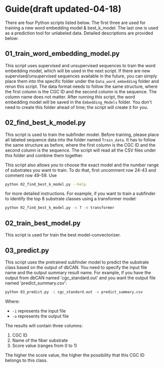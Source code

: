 # Guide(draft updated-04-18)

There are four Python scripts listed below. The first three are used for training a new word embedding model \& best_k_model. The last one is used as a prediction tool for unlabeled data. Detailed descriptions are provided below:

## 01_train_word_embedding_model.py

This script uses supervised and unsupervised sequences to train the word embedding model, which will be used in the next script. If there are new supervised/unsupervised sequences available in the future, you can simply place them into the specific folder under the `Data_word_embedding` folder and rerun this script. The data format needs to follow the same structure, where the first column is the CGC ID and the second column is the sequence. The column name does not matter. After running this script, the word embedding model will be saved in the `Embedding_Models` folder. You don't need to create this folder ahead of time; the script will create it for you.



## 02_find_best_k_model.py
This script is used to train the subfinder model. Before training, please place all labeled sequence data into the folder named `Train_data`. It has to follow the same structure as before, where the first column is the CGC ID and the second column is the sequence. The script will read all the CSV files under this folder and combine them together.

This script also allows you to choose the exact model and the number range of substrates you want to train. To do that, first uncomment row 24-43 and comment row 49-59. Use 

```bash
python 02_find_best_k_model.py --help
```

for more detailed instructions. For example, if you want to train a subfinder to identify the top 8 substrate classes using a transformer model:

```bash
python 02_find_best_k_model.py -n 7 -m transformer
```

## 02_train_best_model.py
This script is used for train the best model-convectorizer.


## 03_predict.py
This script uses the pretrained subfinder model to predict the substrate class based on the output of dbCAN. You need to specify the input file name and the output summary result name. For example, if you have the output from dbCAN named 'cgc_standard.out' and you want the output file named 'predict_summary.csv':

```bash
python 03_predict.py -i cgc_standard.out -o predict_summary.csv
```

Where:
- `-i` represents the input file
- `-o` represents the output file

The results will contain three columns:
1. CGC ID
2. Name of the fiber substrate
3. Score value (ranges from 0 to 1)

The higher the score value, the higher the possibility that this CGC ID belongs to this class.



